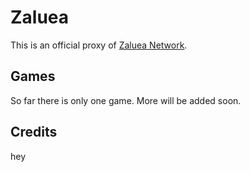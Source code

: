 # Zaluea
This is an official proxy of [Zaluea Network](https://discord.gg/8SDaUugBqu).

## Games
So far there is only one game. More will be added soon.

## Credits
hey 
